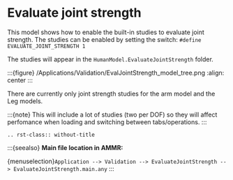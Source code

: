 # Evaluate joint strength

This model shows how to enable the built-in studies to evaluate joint strength.
The studies can be enabled by setting the switch: `#define EVALUATE_JOINT_STRENGTH 1`

The studies will appear in the `HumanModel.EvaluateJointStrength`
folder.

:::{figure} /Applications/Validation/EvalJointStrength_model_tree.png
:align: center
:::

There are currently only joint strength studies for the arm model and the Leg models.

:::{note}
This  will include a lot of studies (two per DOF) so they will
affect perfomance when loading and switching between tabs/operations.
:::

```{eval-rst}
.. rst-class:: without-title
```

:::{seealso}
**Main file location in AMMR:**

{menuselection}`Application --> Validation --> EvaluateJointStrength --> EvaluateJointStrength.main.any`
:::

